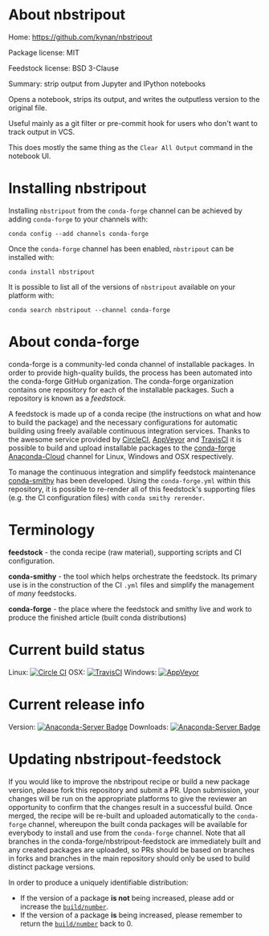 About nbstripout
================

Home: https://github.com/kynan/nbstripout

Package license: MIT

Feedstock license: BSD 3-Clause

Summary: strip output from Jupyter and IPython notebooks

Opens a notebook, strips its output, and writes the outputless version to the
original file.

Useful mainly as a git filter or pre-commit hook for users who don't want to
track output in VCS.

This does mostly the same thing as the `Clear All Output` command in the
notebook UI.


Installing nbstripout
=====================

Installing `nbstripout` from the `conda-forge` channel can be achieved by adding `conda-forge` to your channels with:

```
conda config --add channels conda-forge
```

Once the `conda-forge` channel has been enabled, `nbstripout` can be installed with:

```
conda install nbstripout
```

It is possible to list all of the versions of `nbstripout` available on your platform with:

```
conda search nbstripout --channel conda-forge
```


About conda-forge
=================

conda-forge is a community-led conda channel of installable packages.
In order to provide high-quality builds, the process has been automated into the
conda-forge GitHub organization. The conda-forge organization contains one repository
for each of the installable packages. Such a repository is known as a *feedstock*.

A feedstock is made up of a conda recipe (the instructions on what and how to build
the package) and the necessary configurations for automatic building using freely
available continuous integration services. Thanks to the awesome service provided by
[CircleCI](https://circleci.com/), [AppVeyor](http://www.appveyor.com/)
and [TravisCI](https://travis-ci.org/) it is possible to build and upload installable
packages to the [conda-forge](https://anaconda.org/conda-forge)
[Anaconda-Cloud](http://docs.anaconda.org/) channel for Linux, Windows and OSX respectively.

To manage the continuous integration and simplify feedstock maintenance
[conda-smithy](http://github.com/conda-forge/conda-smithy) has been developed.
Using the ``conda-forge.yml`` within this repository, it is possible to re-render all of
this feedstock's supporting files (e.g. the CI configuration files) with ``conda smithy rerender``.


Terminology
===========

**feedstock** - the conda recipe (raw material), supporting scripts and CI configuration.

**conda-smithy** - the tool which helps orchestrate the feedstock.
                   Its primary use is in the construction of the CI ``.yml`` files
                   and simplify the management of *many* feedstocks.

**conda-forge** - the place where the feedstock and smithy live and work to
                  produce the finished article (built conda distributions)

Current build status
====================

Linux: [![Circle CI](https://circleci.com/gh/conda-forge/nbstripout-feedstock.svg?style=shield)](https://circleci.com/gh/conda-forge/nbstripout-feedstock)
OSX: [![TravisCI](https://travis-ci.org/conda-forge/nbstripout-feedstock.svg?branch=master)](https://travis-ci.org/conda-forge/nbstripout-feedstock)
Windows: [![AppVeyor](https://ci.appveyor.com/api/projects/status/github/conda-forge/nbstripout-feedstock?svg=True)](https://ci.appveyor.com/project/conda-forge/nbstripout-feedstock/branch/master)

Current release info
====================
Version: [![Anaconda-Server Badge](https://anaconda.org/conda-forge/nbstripout/badges/version.svg)](https://anaconda.org/conda-forge/nbstripout)
Downloads: [![Anaconda-Server Badge](https://anaconda.org/conda-forge/nbstripout/badges/downloads.svg)](https://anaconda.org/conda-forge/nbstripout)


Updating nbstripout-feedstock
=============================

If you would like to improve the nbstripout recipe or build a new
package version, please fork this repository and submit a PR. Upon submission,
your changes will be run on the appropriate platforms to give the reviewer an
opportunity to confirm that the changes result in a successful build. Once
merged, the recipe will be re-built and uploaded automatically to the
`conda-forge` channel, whereupon the built conda packages will be available for
everybody to install and use from the `conda-forge` channel.
Note that all branches in the conda-forge/nbstripout-feedstock are
immediately built and any created packages are uploaded, so PRs should be based
on branches in forks and branches in the main repository should only be used to
build distinct package versions.

In order to produce a uniquely identifiable distribution:
 * If the version of a package **is not** being increased, please add or increase
   the [``build/number``](http://conda.pydata.org/docs/building/meta-yaml.html#build-number-and-string).
 * If the version of a package **is** being increased, please remember to return
   the [``build/number``](http://conda.pydata.org/docs/building/meta-yaml.html#build-number-and-string)
   back to 0.
